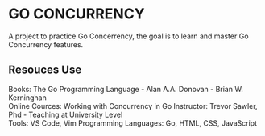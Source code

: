 # GO CONCURRENCY 

A project to practice Go Concerrency, the goal is to learn and master Go Concurrency features.  

## Resouces Use 

Books: The Go Programming Language - Alan A.A. Donovan - Brian W. Kerninghan  
Online Cources: Working with Concurrency in Go 
Instructor: Trevor Sawler, Phd - Teaching at University Level   
Tools: VS Code, Vim 
Programming Languages: Go, HTML, CSS, JavaScript 





